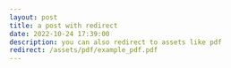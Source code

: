```yaml
---
layout: post
title: a post with redirect
date: 2022-10-24 17:39:00
description: you can also redirect to assets like pdf
redirect: /assets/pdf/example_pdf.pdf
---
```

